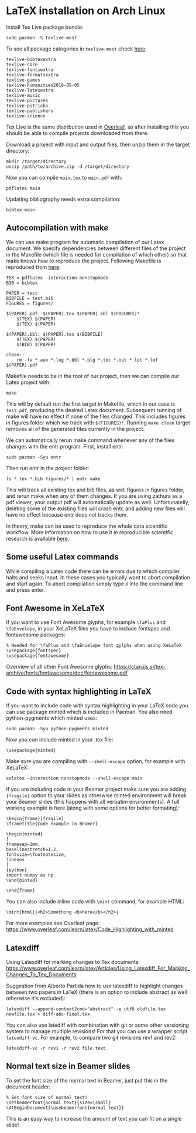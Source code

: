 # LaTeX installation on Arch Linux

Install Tex Live package bundle:
```
sudo pacman -S texlive-most
```

To see all package categories in `texlive-most` check [here](https://www.archlinux.org/groups/x86_64/texlive-most/):
```
texlive-bibtexextra
texlive-core
texlive-fontsextra
texlive-formatsextra
texlive-games
texlive-humanities2018-09-05 	
texlive-latexextra
texlive-music
texlive-pictures
texlive-pstricks
texlive-publishers
texlive-science
```

Tex Live is the same distribution used in [Overleaf](https://www.overleaf.com/), so after installing this you should be able to compile projects downloaded from there.

Download a project with input and output files, then unzip them in the target directory:
```
mkdir /target/directory
unzip /path/to/archive.zip -d /target/directory
```

Now you can compile `main.tex` to `main.pdf` with:
```
pdflatex main
```

Updating bibliography needs extra compilation:
```
bibtex main
```

## Autocompilation with make

We can use make program for automatic compilation of our Latex document. We specify dependencies between different files of the project in the Makefile (which file is needed for compilation of which other) so that make knows how to reproduce the project. Following Makefile is reproduced from [here](https://gist.github.com/yy/808914):
```
TEX = pdflatex -interaction nonstopmode
BIB = bibtex

PAPER = test
BIBFILE = test.bib
FIGURES = figures/

$(PAPER).pdf: $(PAPER).tex $(PAPER).bbl $(FIGURES)* 
	$(TEX) $(PAPER) 
	$(TEX) $(PAPER)

$(PAPER).bbl: $(PAPER).tex $(BIBFILE)
	$(TEX) $(PAPER)
	$(BIB) $(PAPER)

clean::
	rm -fv *.aux *.log *.bbl *.blg *.toc *.out *.lot *.lof $(PAPER).pdf

```

Makefile needs to be in the root of our project, then we can compile our Latex project with:
```
make
```

This will by default run the first target in Makefile, which in our case is `test.pdf`, producing the desired Latex document. Subsequent running of make will have no effect if none of the files changed. This includes figures in figures folder which we track with `$(FIGURES)*`. Running `make clean` target removes all of the generated files currently in the project.

We can automatically rerun make command whenever any of the files changes with the entr program. First, install entr:
```
sudo pacman -Syu entr
```

Then run entr in the project folder:
```
ls *.tex *.bib figures/* | entr make
```

This will track all existing tex and bib files, as well figures in figures folder, and rerun make when any of them changes. If you are using zathura as a pdf viewer, your output pdf will automatically update as well. Unfortunatelly, deleting some of the existing files will crash entr, and adding new files will have no effect because entr does not tracks them.

In theory, make can be used to reproduce the whole data scientific workflow. More  information on how to use it in reproducible scientific research is available [here](http://kbroman.org/minimal_make/).

## Some useful Latex commands

While compiling a Latex code there can be errors due to which compiler halts and seeks input. In these cases you typically want to abort compilation and start again. To abort compilation simply type `X` into the command line and press enter.

## Font Awesome in XeLaTeX

If you want to use Font Awesome glyphs, for example `\faPlus` and `\faEnvelope`, in your XeLaTeX files you have to include fontspec and fontawesome packages:
```
% Needed for \faPlus and \faEnvelope font gylphs when using XeLaTeX
\usepackage{fontspec}
\usepackage{fontawesome}
```

Overview of all other Font Awesome glyphs:
<https://ctan.ijs.si/tex-archive/fonts/fontawesome/doc/fontawesome.pdf>

## Code with syntax highlighting in LaTeX

If you want to include code with syntax highlighting in your LaTeX code you can use package minted which is included in Pacman. You also need python-pygments which minted uses:
```
sudo pacman -Syu python-pygments minted
```

Now you can include minted in your .tex file:
```
\usepackage{minted}
```

Make sure you are compiling with `--shell-escape` option, for example with XeLaTeX:
```
xelatex -interaction nonstopmode --shell-escape main
```

If you are including code in your Beamer project make sure you are adding `[fragile]` option to your slides as otherwise minted environment will break your Beamer slides (this happens with all verbatim environments). A full working example is here (along with some options for better formating):
```
\begin{frame}[fragile]
\frametitle{Code example in Beamer}

\begin{minted}
[
framesep=2mm,
baselinestretch=1.2,
fontsize=\footnotesize,
linenos
]
{python}
import numpy as np
\end{minted}

\end{frame}
```

You can also include inline code with `\mint` command, for example HTML:
```
\mint{html}|<h2>Something <b>here</b></h2>|
```

For more examples see Overleaf page:
<https://www.overleaf.com/learn/latex/Code_Highlighting_with_minted>

## Latexdiff

Using Latexdiff for marking changes to Tex documents:
<https://www.overleaf.com/learn/latex/Articles/Using_Latexdiff_For_Marking_Changes_To_Tex_Documents>

Suggestion from Alberto Partida how to use latexdiff to highlight changes between two papers in LaTeX (there is an option to include abstract as well otherwise it's excluded):
```
latexdiff --append-context2cmd="abstract" -e utf8 oldfile.tex newfile.tex > diff-abs-final.tex
```

You can also use latediff with combination with git or some other versioning system to manage multiple revisions! For that you can use a wrapper script `latexdiff-vc`. For example, to compare two git revisions rev1 and rev2:
```
latexdiff-vc -r rev1 -r rev2 file.text
```

## Normal text size in Beamer slides

To set the font size of the normal text in Beamer, just put this in the document header:
```
% Set font size of normal text!
\setbeamerfont{normal text}{size=\small}
\AtBeginDocument{\usebeamerfont{normal text}}
```

This is an easy way to increase the amount of text you can fit on a single slide!

